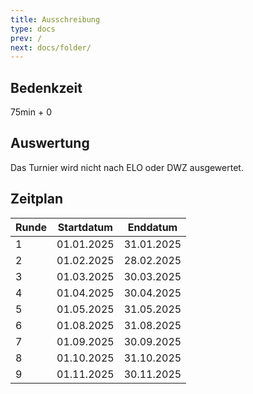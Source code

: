 ```yaml
---
title: Ausschreibung
type: docs
prev: /
next: docs/folder/
---
```


## Bedenkzeit 
75min + 0 

## Auswertung
Das Turnier wird nicht nach ELO oder DWZ ausgewertet. 

## Zeitplan

| Runde | Startdatum | Enddatum   |
|-------|------------|------------|
| 1     | 01.01.2025 | 31.01.2025 |
| 2     | 01.02.2025 | 28.02.2025 |
| 3     | 01.03.2025 | 30.03.2025 |
| 4     | 01.04.2025 | 30.04.2025 |
| 5     | 01.05.2025 | 31.05.2025 |
| 6     | 01.08.2025 | 31.08.2025 |
| 7     | 01.09.2025 | 30.09.2025 |
| 8     | 01.10.2025 | 31.10.2025 |
| 9     | 01.11.2025 | 30.11.2025 |
